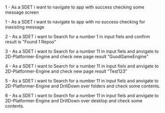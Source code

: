1 - As a SDET i want to navigate to app with success checking some message screen

1 - As a SDET i want to navigate to app with no success checking for inexisting message

2 - As a SDET i want to Search for a number 1 in input fiels and confirm result is "Found 1 Repos"

3 - As a SDET i want to Search for a number 11 in input fiels and anvigate to 2D-Platformer-Engine and check new page result "GuodGameEngine" 

4 - As a SDET i want to Search for a number 11 in input fiels and anvigate to 2D-Platformer-Engine and check new page result "Test123"

5 - As a SDET i want to Search for a number 11 in input fiels and anvigate to 2D-Platformer-Engine and DrillDown over folders and check some contents. 

6 - As a SDET i want to Search for a number 11 in input fiels and anvigate to 2D-Platformer-Engine and DrillDown over desktop  and check some contents. 


